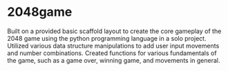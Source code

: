 # 2048game
Built on a provided basic scaffold layout to create the core gameplay of the 2048 game using the python programming language in a solo project. Utilized various data structure manipulations to add user input movements and number combinations. Created functions for various fundamentals of the game, such as a game over, winning game, and movements in general.